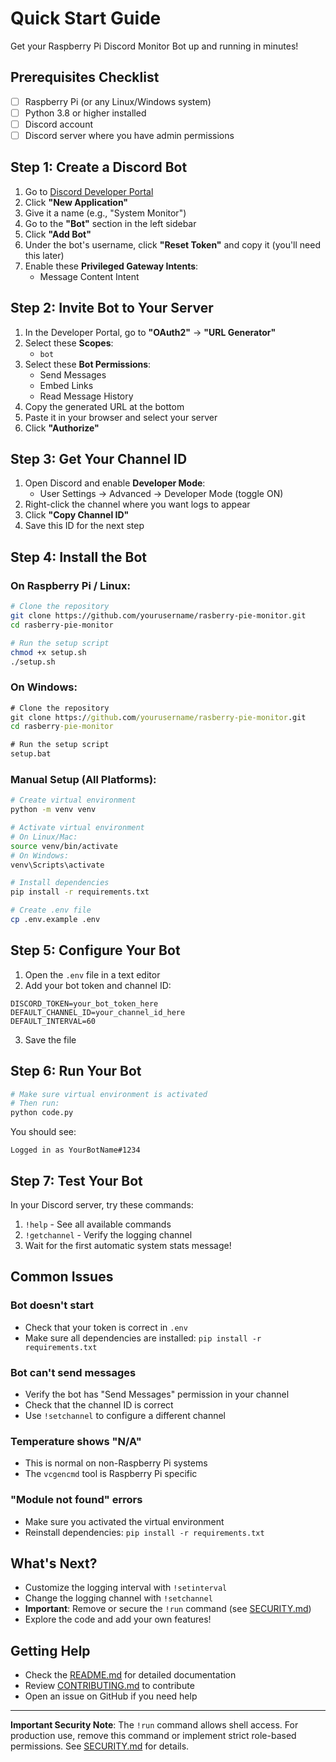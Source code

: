 # Quick Start Guide

Get your Raspberry Pi Discord Monitor Bot up and running in minutes!

## Prerequisites Checklist

- [ ] Raspberry Pi (or any Linux/Windows system)
- [ ] Python 3.8 or higher installed
- [ ] Discord account
- [ ] Discord server where you have admin permissions

## Step 1: Create a Discord Bot

1. Go to [Discord Developer Portal](https://discord.com/developers/applications)
2. Click **"New Application"**
3. Give it a name (e.g., "System Monitor")
4. Go to the **"Bot"** section in the left sidebar
5. Click **"Add Bot"**
6. Under the bot's username, click **"Reset Token"** and copy it (you'll need this later)
7. Enable these **Privileged Gateway Intents**:
   - Message Content Intent

## Step 2: Invite Bot to Your Server

1. In the Developer Portal, go to **"OAuth2"** → **"URL Generator"**
2. Select these **Scopes**:
   - `bot`
3. Select these **Bot Permissions**:
   - Send Messages
   - Embed Links
   - Read Message History
4. Copy the generated URL at the bottom
5. Paste it in your browser and select your server
6. Click **"Authorize"**

## Step 3: Get Your Channel ID

1. Open Discord and enable **Developer Mode**:
   - User Settings → Advanced → Developer Mode (toggle ON)
2. Right-click the channel where you want logs to appear
3. Click **"Copy Channel ID"**
4. Save this ID for the next step

## Step 4: Install the Bot

### On Raspberry Pi / Linux:

```bash
# Clone the repository
git clone https://github.com/yourusername/rasberry-pie-monitor.git
cd rasberry-pie-monitor

# Run the setup script
chmod +x setup.sh
./setup.sh
```

### On Windows:

```cmd
# Clone the repository
git clone https://github.com/yourusername/rasberry-pie-monitor.git
cd rasberry-pie-monitor

# Run the setup script
setup.bat
```

### Manual Setup (All Platforms):

```bash
# Create virtual environment
python -m venv venv

# Activate virtual environment
# On Linux/Mac:
source venv/bin/activate
# On Windows:
venv\Scripts\activate

# Install dependencies
pip install -r requirements.txt

# Create .env file
cp .env.example .env
```

## Step 5: Configure Your Bot

1. Open the `.env` file in a text editor
2. Add your bot token and channel ID:

```env
DISCORD_TOKEN=your_bot_token_here
DEFAULT_CHANNEL_ID=your_channel_id_here
DEFAULT_INTERVAL=60
```

3. Save the file

## Step 6: Run Your Bot

```bash
# Make sure virtual environment is activated
# Then run:
python code.py
```

You should see:
```
Logged in as YourBotName#1234
```

## Step 7: Test Your Bot

In your Discord server, try these commands:

1. `!help` - See all available commands
2. `!getchannel` - Verify the logging channel
3. Wait for the first automatic system stats message!

## Common Issues

### Bot doesn't start
- Check that your token is correct in `.env`
- Make sure all dependencies are installed: `pip install -r requirements.txt`

### Bot can't send messages
- Verify the bot has "Send Messages" permission in your channel
- Check that the channel ID is correct
- Use `!setchannel` to configure a different channel

### Temperature shows "N/A"
- This is normal on non-Raspberry Pi systems
- The `vcgencmd` tool is Raspberry Pi specific

### "Module not found" errors
- Make sure you activated the virtual environment
- Reinstall dependencies: `pip install -r requirements.txt`

## What's Next?

- Customize the logging interval with `!setinterval`
- Change the logging channel with `!setchannel`
- **Important**: Remove or secure the `!run` command (see [SECURITY.md](SECURITY.md))
- Explore the code and add your own features!

## Getting Help

- Check the [README.md](README.md) for detailed documentation
- Review [CONTRIBUTING.md](CONTRIBUTING.md) to contribute
- Open an issue on GitHub if you need help

---

**Important Security Note**: The `!run` command allows shell access. For production use, remove this command or implement strict role-based permissions. See [SECURITY.md](SECURITY.md) for details.
